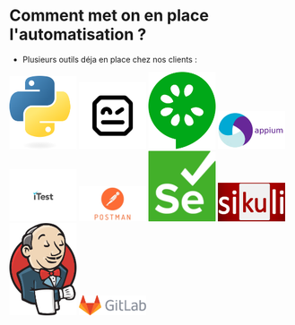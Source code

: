 <!-- .slide: data-state="nologo-slide" style="text-align: center" -->
#  Comment met on en place l'automatisation ?

* Plusieurs outils déja en place chez nos clients :

[<img src="images/python.png" width="120"/>](images/python.png)
[<img src="images/Robot-framework-logo.png" width="120"/>](images/Robot-framework-logo.png)
[<img src="images/cucumber-logo.png" width="120"/>](images/cucumber-logo.png)
[<img src="images/APPIUM.png" width="120"/>](images/APPIUM.png)
[<img src="images/itest.png" width="120"/>](images/itest.png)
[<img src="images/postman.jpg" width="120"/>](images/postman.jpg)
[<img src="images/selenium.png" width="120"/>](images/selenium.png)
[<img src="images/sikuli.png" width="120"/>](images/sikuli.png)
[<img src="images/jenkins.png" width="120"/>](images/jenkins.png)
[<img src="images/gitlab.png" width="120"/>](images/gitlab.png)
